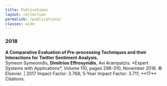 ```yaml
---
title: Publications
layout: collection
permalink: /publications/
classes: wide
---
```


<h3>2018</h3>
<strong>A Comparative Evaluation of Pre-processing Techniques and their Interactions for Twitter Sentiment Analysis.</strong></br>
Symeon Symeonidis, <strong>Dimitrios Effrosynidis</strong>, Avi Arampatzis. *Expert Systems with Applications*, Volume 110, pages 298-310, November 2018.
© Elsevier. | 2017 Impact Factor: 3.768; 5-Year Impact Factor: 3.711; **17** Citations.